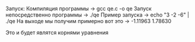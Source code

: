 Запуск:
Компиляция программы -> gcc qe.c -o qe
Запуск непосредственно программы -> ./qe
Пример запуска -> echo "3 -2 -6" | ./qe
На выходе мы получим примерно вот это -> -1.11963 1.78630

Это и будет являтся корнями уравнения
